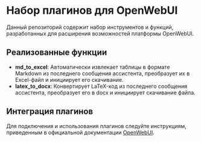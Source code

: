 # Набор плагинов для OpenWebUI

Данный репозиторий содержит набор инструментов и функций, разработанных для расширения возможностей платформы OpenWebUI.

## Реализованные функции
- **md_to_excel**: Автоматически извлекает таблицы в формате Markdown из последнего сообщения ассистента, преобразует их в Excel-файл и инициирует его скачивание.
- **latex_to_docx**: Конвертирует LaTeX-код из последнего сообщения ассистента, преобразует его в docx и инициирует скачивание файла.

## Интеграция плагинов
Для подключения и использования плагинов следуйте инструкциям, приведенным в официальной документации [OpenWebUI](https://docs.openwebui.com/features/plugin/functions/).